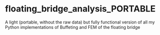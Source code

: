 # floating_bridge_analysis_PORTABLE

A light (portable, without the raw data) but fully functional version of all my Python implementations of Buffeting and FEM of the floating bridge
